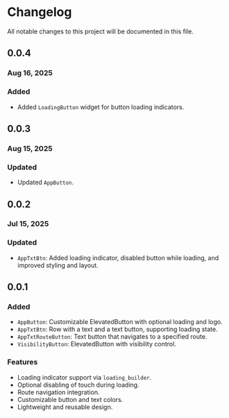 # Changelog

All notable changes to this project will be documented in this file.

## 0.0.4

### Aug 16, 2025

### Added

- Added `LoadingButton` widget for button loading indicators.

## 0.0.3

### Aug 15, 2025

### Updated

- Updated `AppButton`.

## 0.0.2

### Jul 15, 2025

### Updated

- `AppTxtBtn`: Added loading indicator, disabled button while loading, and improved styling and layout.

## 0.0.1

### Added

- `AppButton`: Customizable ElevatedButton with optional loading and logo.
- `AppTxtBtn`: Row with a text and a text button, supporting loading state.
- `AppTxtRouteButton`: Text button that navigates to a specified route.
- `VisibilityButton`: ElevatedButton with visibility control.

### Features

- Loading indicator support via `loading_builder`.
- Optional disabling of touch during loading.
- Route navigation integration.
- Customizable button and text colors.
- Lightweight and reusable design.